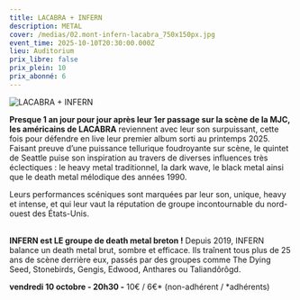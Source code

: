 ```yaml
---
title: LACABRA + INFERN
description: METAL
cover: /medias/02.mont-infern-lacabra_750x150px.jpg
event_time: 2025-10-10T20:30:00.000Z
lieu: Auditorium
prix_libre: false
prix_plein: 10
prix_abonné: 6
---
```

![LACABRA + INFERN](/medias/02.mont-infern-lacabra_750x150px.jpg "LACABRA + INFERN")

**Presque 1 an jour pour jour après leur 1er passage sur la scène de la MJC, les américains de LACABRA** reviennent avec leur son surpuissant, cette fois pour défendre en live leur premier album sorti au printemps 2025. Faisant preuve d’une puissance tellurique foudroyante sur scène, le quintet de Seattle puise son inspiration au travers de diverses influences très éclectiques : le heavy metal traditionnel, la dark wave, le black metal ainsi que le death metal mélodique des années 1990. 

Leurs performances scéniques sont marquées par leur son, unique, heavy et intense, et qui leur vaut la réputation de groupe incontournable du nord-ouest des États-Unis.

\
**INFERN est LE groupe de death metal breton !** Depuis 2019, INFERN  balance un death metal brut, sombre et efficace. Ils traînent tous plus de 25 ans de scène derrière eux, passés par des groupes comme The Dying Seed, Stonebirds, Gengis, Edwood, Anthares ou Taliandôrôgd.



**vendredi 10 octobre - 20h30 -** 10€ / 6€\* (non-adhérent / \*adhérents)
